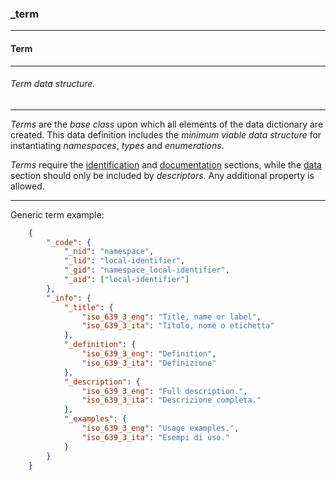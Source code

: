 ### _term



------
#### Term



------
###### Term data structure.



------
*Terms* are the *base class* upon which all elements of the data dictionary are created. This data definition includes the *minimum viable data structure* for instantiating *namespaces*, *types* and *enumerations*.

*Terms* require the [identification](_code) and [documentation](_info) sections, while the [data](_data) section should only be included by *descriptors*. Any additional property is allowed.



------
Generic term example:

```json
	{
		"_code": {
			"_nid": "namespace",
			"_lid": "local-identifier",
			"_gid": "namespace_local-identifier",
			"_aid": ["local-identifier"]
		},
		"_info": {
			"_title": {
				"iso_639_3_eng": "Title, name or label",
				"iso_639_3_ita": "Titolo, nome o etichetta"
			},
			"_definition": {
				"iso_639_3_eng": "Definition",
				"iso_639_3_ita": "Definizione"
			},
			"_description": {
				"iso_639_3_eng": "Full description.",
				"iso_639_3_ita": "Descrizione completa."
			},
			"_examples": {
				"iso_639_3_eng": "Usage examples.",
				"iso_639_3_ita": "Esempi di uso."
			}
		}
	}
```